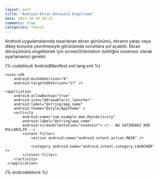 ```yaml
---
layout: post
title: "Android-Ekran Dönüşünü Engelleme"
date: 2013-10-28 10:21
comments: true
categories: Teknik
---
```


Android uygulamalarında tasarlanan ekran görünümü, ekranın yatay veya dikey konuma çevrilmesiyle görünümde sorunlara yol açabilir. Ekran dönüşümünü engellemek için screenOrientation özelliğini nosensor olarak ayarlamamız gerekir.

{% codeblock AndroidManifest.xml lang:xml %}
<?xml version="1.0" encoding="utf-8"?>
<manifest xmlns:android="http://schemas.android.com/apk/res/android"
    package="com.example.mwe"
    android:versionCode="1"
    android:versionName="1.0" >

    <uses-sdk
        android:minSdkVersion="8"
        android:targetSdkVersion="17" />

    <application
        android:allowBackup="true"
        android:icon="@drawable/ic_launcher"
        android:label="@string/app_name"
        android:theme="@style/AppTheme" >
        <activity
            android:name="com.example.mwe.MainActivity"
            android:label="@string/app_name"
            android:screenOrientation="nosensor"> <!-- BU SATIRDAKİ KOD KULLANILIR -->
            <intent-filter>
                <action android:name="android.intent.action.MAIN" />

                <category android:name="android.intent.category.LAUNCHER" />
            </intent-filter>
        </activity>
     </application>

</manifest>
{% endcodeblock %}